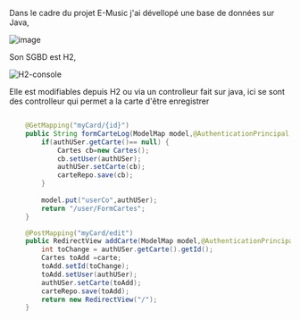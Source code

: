 Dans le cadre du projet E-Music j'ai dévellopé une base de données sur Java,

![image](https://user-images.githubusercontent.com/90392648/203002878-60afd0d6-9938-4082-bd74-eda40650ee28.png)

Son SGBD est H2, 

![H2-console](https://user-images.githubusercontent.com/90392648/203002136-fd9bd3e5-279e-44a1-875a-b09264caa671.png)

Elle est modifiables depuis H2 ou via un controlleur fait sur java,
ici se sont des controlleur qui permet a la carte d'être enregistrer

```Java

	@GetMapping("myCard/{id}")
	public String formCarteLog(ModelMap model,@AuthenticationPrincipal Parent authUSer) {
		if(authUSer.getCarte()== null) {
			Cartes cb=new Cartes();
			cb.setUser(authUSer);
			authUSer.setCarte(cb);
			carteRepo.save(cb);
		}
		
		model.put("userCo",authUSer);
		return "/user/FormCartes";
	}

	@PostMapping("myCard/edit")
	public RedirectView addCarte(ModelMap model,@AuthenticationPrincipal Parent authUSer, @ModelAttribute Cartes carte) {
		int toChange = authUSer.getCarte().getId();
		Cartes toAdd =carte;
		toAdd.setId(toChange);
		toAdd.setUser(authUSer);
		authUSer.setCarte(toAdd);
		carteRepo.save(toAdd);
		return new RedirectView("/");
	}

```
